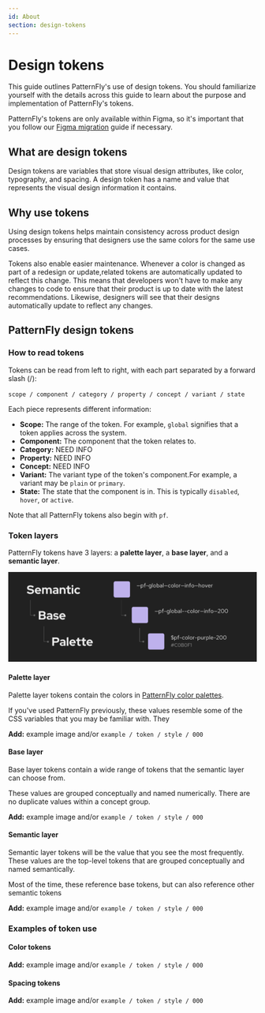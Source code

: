 ```yaml
---
id: About
section: design-tokens
---
```


# Design tokens 

This guide outlines PatternFly's use of design tokens. You should familiarize yourself with the details across this guide to learn about the purpose and implementation of PatternFly's tokens. 

PatternFly's tokens are only available within Figma, so it's important that you follow our [Figma migration](/design-tokens/migrate) guide if necessary.

## What are design tokens

Design tokens are variables that store visual design attributes, like color, typography, and spacing. A design token has a name and value that represents the visual design information it contains. 

## Why use tokens 

Using design tokens helps maintain consistency across product design processes by ensuring that designers use the same colors for the same use cases. 

Tokens also enable easier maintenance. Whenever a color is changed as part of a redesign or update,related tokens are automatically updated to reflect this change. This means that developers won't have to make any changes to code to ensure that their product is up to date with the latest recommendations. Likewise, designers will see that their designs automatically update to reflect any changes.

## PatternFly design tokens

### How to read tokens 

Tokens can be read from left to right, with each part separated by a forward slash (/):

`scope / component / category / property / concept / variant / state` 

Each piece represents different information:
- **Scope:** The range of the token. For example, `global` signifies that a token applies across the system.
- **Component:** The component that the token relates to. 
- **Category:** NEED INFO
- **Property:** NEED INFO
- **Concept:** NEED INFO
- **Variant:** The variant type of the token's component.For example, a variant may be `plain` or `primary`.
- **State:** The state that the component is in. This is typically `disabled`, `hover`, or `active`.

Note that all PatternFly tokens also begin with `pf`.

### Token layers

PatternFly tokens have 3 layers: a **palette layer**, a **base layer**, and a **semantic layer**. 

![Design layers example](./img/design-layers-example.png)

#### **Palette layer**

Palette layer tokens contain the colors in [PatternFly color palettes](/design-foundations/colors#patternfly-palettes). 

If you've used PatternFly previously, these values resemble some of the CSS variables that you may be familiar with. They 

**Add:** example image and/or `example / token / style / 000`

#### **Base layer**

Base layer tokens contain a wide range of tokens that the semantic layer can choose from. 

These values are grouped conceptually and named numerically. There are no duplicate values within a concept group.

**Add:** example image and/or `example / token / style / 000`

#### **Semantic layer**

Semantic layer tokens will be the value that you see the most frequently. These values are the top-level tokens that are grouped conceptually and named semantically. 

Most of the time, these reference base tokens, but can also reference other semantic tokens

**Add:** example image and/or `example / token / style / 000`

### Examples of token use 

#### **Color tokens**

**Add:** example image and/or `example / token / style / 000`

#### **Spacing tokens**

**Add:** example image and/or `example / token / style / 000`